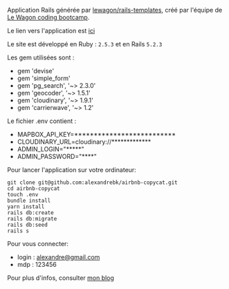 Application Rails générée par [lewagon/rails-templates](https://github.com/lewagon/rails-templates), créé par l'équipe de [Le Wagon coding bootcamp](https://www.lewagon.com).

Le lien vers l'application est [ici](https://airbnb-copycat.herokuapp.com/)

Le site est développé en Ruby : `2.5.3` et en Rails `5.2.3`

Les gem utilisées sont :

* gem 'devise'
* gem 'simple_form'
* gem 'pg_search',   '~> 2.3.0'
* gem 'geocoder',    '~> 1.5.1'
* gem 'cloudinary',  '~> 1.9.1'
* gem 'carrierwave', '~> 1.2'

Le fichier .env contient :

* MAPBOX_API_KEY=**************************
* CLOUDINARY_URL=cloudinary://*************
* ADMIN_LOGIN="*****"
* ADMIN_PASSWORD="****"

Pour lancer l'application sur votre ordinateur:

```
git clone git@github.com:alexandrebk/airbnb-copycat.git
cd airbnb-copycat
touch .env
bundle install
yarn install
rails db:create
rails db:migrate
rails db:seed
rails s
```

Pour vous connecter:

* login : alexandre@gmail.com
* mdp :   123456

Pour plus d'infos, consulter [mon blog](https://alexandrebk.github.io)
